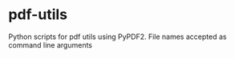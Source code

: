 # pdf-utils
Python scripts for pdf utils using PyPDF2. File names accepted as command line arguments
